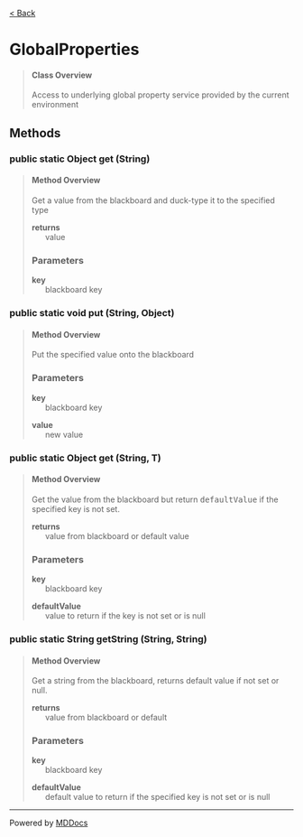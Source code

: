 [< Back](../README.md)
# GlobalProperties #
>#### Class Overview ####
>Access to underlying global property service provided by the current
 environment
## Methods ##
### public static Object get (String) ###
>#### Method Overview ####
>Get a value from the blackboard and duck-type it to the specified type
>
>**returns**<br />
>&nbsp;&nbsp;&nbsp;&nbsp;&nbsp;&nbsp;value
>
>### Parameters ###
>**key**<br />
>&nbsp;&nbsp;&nbsp;&nbsp;&nbsp;&nbsp;blackboard key
>
### public static void put (String, Object) ###
>#### Method Overview ####
>Put the specified value onto the blackboard
>
>### Parameters ###
>**key**<br />
>&nbsp;&nbsp;&nbsp;&nbsp;&nbsp;&nbsp;blackboard key
>
>**value**<br />
>&nbsp;&nbsp;&nbsp;&nbsp;&nbsp;&nbsp;new value
>
### public static Object get (String, T) ###
>#### Method Overview ####
>Get the value from the blackboard but return <tt>defaultValue</tt> if the
 specified key is not set.
>
>**returns**<br />
>&nbsp;&nbsp;&nbsp;&nbsp;&nbsp;&nbsp;value from blackboard or default value
>
>### Parameters ###
>**key**<br />
>&nbsp;&nbsp;&nbsp;&nbsp;&nbsp;&nbsp;blackboard key
>
>**defaultValue**<br />
>&nbsp;&nbsp;&nbsp;&nbsp;&nbsp;&nbsp;value to return if the key is not set or is null
>
### public static String getString (String, String) ###
>#### Method Overview ####
>Get a string from the blackboard, returns default value if not set or
 null.
>
>**returns**<br />
>&nbsp;&nbsp;&nbsp;&nbsp;&nbsp;&nbsp;value from blackboard or default
>
>### Parameters ###
>**key**<br />
>&nbsp;&nbsp;&nbsp;&nbsp;&nbsp;&nbsp;blackboard key
>
>**defaultValue**<br />
>&nbsp;&nbsp;&nbsp;&nbsp;&nbsp;&nbsp;default value to return if the specified key is not
      set or is null
>

---
Powered by [MDDocs](https://github.com/VRCube/MDDocs)
